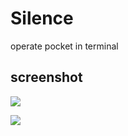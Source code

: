 # Silence
operate pocket in terminal

## screenshot
![](https://raw.github.com/hangyan/silence/master/usage.png)

![](https://raw.github.com/hangyan/silence/master/get.png)


